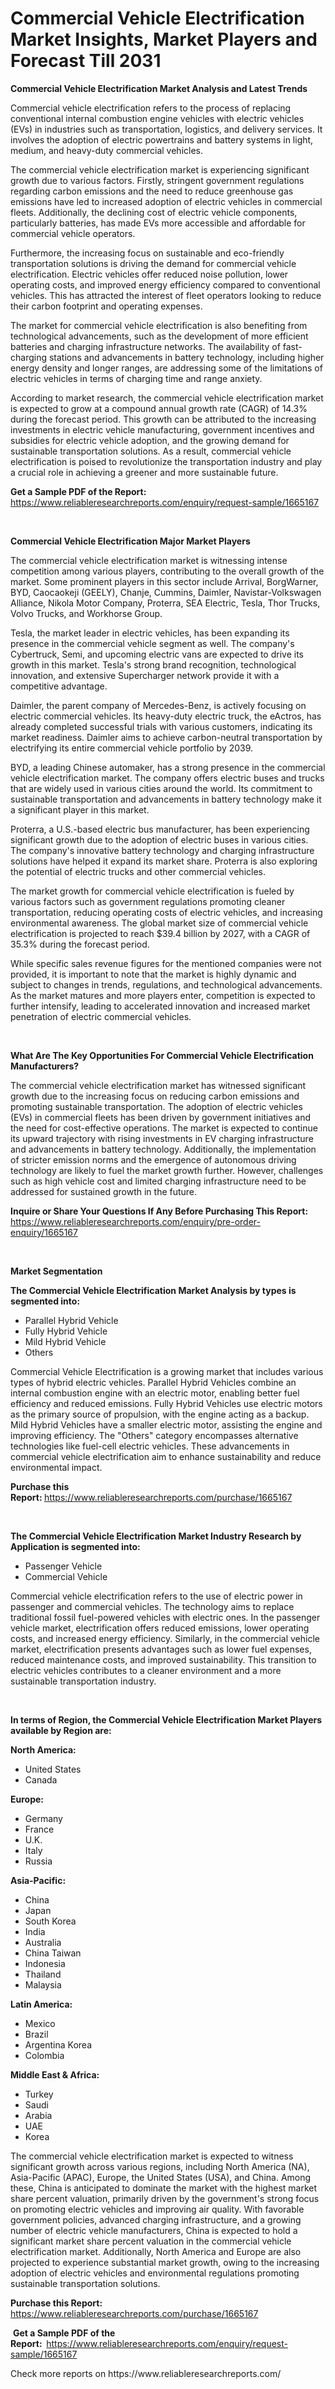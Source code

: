<p><h1>Commercial Vehicle Electrification Market Insights, Market Players and Forecast Till 2031</h1></p><p><strong>Commercial Vehicle Electrification Market Analysis and Latest Trends</strong></p>
<p><p>Commercial vehicle electrification refers to the process of replacing conventional internal combustion engine vehicles with electric vehicles (EVs) in industries such as transportation, logistics, and delivery services. It involves the adoption of electric powertrains and battery systems in light, medium, and heavy-duty commercial vehicles.</p><p>The commercial vehicle electrification market is experiencing significant growth due to various factors. Firstly, stringent government regulations regarding carbon emissions and the need to reduce greenhouse gas emissions have led to increased adoption of electric vehicles in commercial fleets. Additionally, the declining cost of electric vehicle components, particularly batteries, has made EVs more accessible and affordable for commercial vehicle operators.</p><p>Furthermore, the increasing focus on sustainable and eco-friendly transportation solutions is driving the demand for commercial vehicle electrification. Electric vehicles offer reduced noise pollution, lower operating costs, and improved energy efficiency compared to conventional vehicles. This has attracted the interest of fleet operators looking to reduce their carbon footprint and operating expenses.</p><p>The market for commercial vehicle electrification is also benefiting from technological advancements, such as the development of more efficient batteries and charging infrastructure networks. The availability of fast-charging stations and advancements in battery technology, including higher energy density and longer ranges, are addressing some of the limitations of electric vehicles in terms of charging time and range anxiety.</p><p>According to market research, the commercial vehicle electrification market is expected to grow at a compound annual growth rate (CAGR) of 14.3% during the forecast period. This growth can be attributed to the increasing investments in electric vehicle manufacturing, government incentives and subsidies for electric vehicle adoption, and the growing demand for sustainable transportation solutions. As a result, commercial vehicle electrification is poised to revolutionize the transportation industry and play a crucial role in achieving a greener and more sustainable future.</p></p>
<p><strong>Get a Sample PDF of the Report:&nbsp;</strong> <a href="https://www.reliableresearchreports.com/enquiry/request-sample/1665167">https://www.reliableresearchreports.com/enquiry/request-sample/1665167</a></p>
<p>&nbsp;</p>
<p><strong>Commercial Vehicle Electrification Major Market Players</strong></p>
<p><p>The commercial vehicle electrification market is witnessing intense competition among various players, contributing to the overall growth of the market. Some prominent players in this sector include Arrival, BorgWarner, BYD, Caocaokeji (GEELY), Chanje, Cummins, Daimler, Navistar-Volkswagen Alliance, Nikola Motor Company, Proterra, SEA Electric, Tesla, Thor Trucks, Volvo Trucks, and Workhorse Group.</p><p>Tesla, the market leader in electric vehicles, has been expanding its presence in the commercial vehicle segment as well. The company's Cybertruck, Semi, and upcoming electric vans are expected to drive its growth in this market. Tesla's strong brand recognition, technological innovation, and extensive Supercharger network provide it with a competitive advantage.</p><p>Daimler, the parent company of Mercedes-Benz, is actively focusing on electric commercial vehicles. Its heavy-duty electric truck, the eActros, has already completed successful trials with various customers, indicating its market readiness. Daimler aims to achieve carbon-neutral transportation by electrifying its entire commercial vehicle portfolio by 2039.</p><p>BYD, a leading Chinese automaker, has a strong presence in the commercial vehicle electrification market. The company offers electric buses and trucks that are widely used in various cities around the world. Its commitment to sustainable transportation and advancements in battery technology make it a significant player in this market.</p><p>Proterra, a U.S.-based electric bus manufacturer, has been experiencing significant growth due to the adoption of electric buses in various cities. The company's innovative battery technology and charging infrastructure solutions have helped it expand its market share. Proterra is also exploring the potential of electric trucks and other commercial vehicles.</p><p>The market growth for commercial vehicle electrification is fueled by various factors such as government regulations promoting cleaner transportation, reducing operating costs of electric vehicles, and increasing environmental awareness. The global market size of commercial vehicle electrification is projected to reach $39.4 billion by 2027, with a CAGR of 35.3% during the forecast period.</p><p>While specific sales revenue figures for the mentioned companies were not provided, it is important to note that the market is highly dynamic and subject to changes in trends, regulations, and technological advancements. As the market matures and more players enter, competition is expected to further intensify, leading to accelerated innovation and increased market penetration of electric commercial vehicles.</p></p>
<p>&nbsp;</p>
<p><strong>What Are The Key Opportunities For Commercial Vehicle Electrification Manufacturers?</strong></p>
<p><p>The commercial vehicle electrification market has witnessed significant growth due to the increasing focus on reducing carbon emissions and promoting sustainable transportation. The adoption of electric vehicles (EVs) in commercial fleets has been driven by government initiatives and the need for cost-effective operations. The market is expected to continue its upward trajectory with rising investments in EV charging infrastructure and advancements in battery technology. Additionally, the implementation of stricter emission norms and the emergence of autonomous driving technology are likely to fuel the market growth further. However, challenges such as high vehicle cost and limited charging infrastructure need to be addressed for sustained growth in the future.</p></p>
<p><strong>Inquire or Share Your Questions If Any Before Purchasing This Report:</strong> <a href="https://www.reliableresearchreports.com/enquiry/pre-order-enquiry/1665167">https://www.reliableresearchreports.com/enquiry/pre-order-enquiry/1665167</a></p>
<p>&nbsp;</p>
<p><strong>Market Segmentation</strong></p>
<p><strong>The Commercial Vehicle Electrification Market Analysis by types is segmented into:</strong></p>
<p><ul><li>Parallel Hybrid Vehicle</li><li>Fully Hybrid Vehicle</li><li>Mild Hybrid Vehicle</li><li>Others</li></ul></p>
<p><p>Commercial Vehicle Electrification is a growing market that includes various types of hybrid electric vehicles. Parallel Hybrid Vehicles combine an internal combustion engine with an electric motor, enabling better fuel efficiency and reduced emissions. Fully Hybrid Vehicles use electric motors as the primary source of propulsion, with the engine acting as a backup. Mild Hybrid Vehicles have a smaller electric motor, assisting the engine and improving efficiency. The "Others" category encompasses alternative technologies like fuel-cell electric vehicles. These advancements in commercial vehicle electrification aim to enhance sustainability and reduce environmental impact.</p></p>
<p><strong>Purchase this Report:&nbsp;</strong><a href="https://www.reliableresearchreports.com/purchase/1665167">https://www.reliableresearchreports.com/purchase/1665167</a></p>
<p>&nbsp;</p>
<p><strong>The Commercial Vehicle Electrification Market Industry Research by Application is segmented into:</strong></p>
<p><ul><li>Passenger Vehicle</li><li>Commercial Vehicle</li></ul></p>
<p><p>Commercial vehicle electrification refers to the use of electric power in passenger and commercial vehicles. The technology aims to replace traditional fossil fuel-powered vehicles with electric ones. In the passenger vehicle market, electrification offers reduced emissions, lower operating costs, and increased energy efficiency. Similarly, in the commercial vehicle market, electrification presents advantages such as lower fuel expenses, reduced maintenance costs, and improved sustainability. This transition to electric vehicles contributes to a cleaner environment and a more sustainable transportation industry.</p></p>
<p>&nbsp;</p>
<p><strong>In terms of Region, the Commercial Vehicle Electrification Market Players available by Region are:</strong></p>
<p>
    <p> <strong> North America: </strong>
        <ul>
            <li>United States</li>
            <li>Canada</li>
        </ul>
        </p> 
    <p> <strong> Europe: </strong>
        <ul>
            <li>Germany</li>
            <li>France</li>
            <li>U.K.</li>
            <li>Italy</li>
            <li>Russia</li>
        </ul>
        </p> 
    <p> <strong> Asia-Pacific: </strong>
        <ul>
            <li>China</li>
            <li>Japan</li>
            <li>South Korea</li>
            <li>India</li>
            <li>Australia</li>
            <li>China Taiwan</li>
            <li>Indonesia</li>
            <li>Thailand</li>
            <li>Malaysia</li>
        </ul>
        </p> 
    <p> <strong> Latin America: </strong>
        <ul>
            <li>Mexico</li>
            <li>Brazil</li>
            <li>Argentina Korea</li>
            <li>Colombia</li>
        </ul>
        </p> 
    <p> <strong> Middle East & Africa: </strong>
        <ul>
            <li>Turkey</li>
            <li>Saudi</li>
            <li>Arabia</li>
            <li>UAE</li>
            <li>Korea</li>
        </ul>
    </p>
    </p>
<p><p>The commercial vehicle electrification market is expected to witness significant growth across various regions, including North America (NA), Asia-Pacific (APAC), Europe, the United States (USA), and China. Among these, China is anticipated to dominate the market with the highest market share percent valuation, primarily driven by the government's strong focus on promoting electric vehicles and improving air quality. With favorable government policies, advanced charging infrastructure, and a growing number of electric vehicle manufacturers, China is expected to hold a significant market share percent valuation in the commercial vehicle electrification market. Additionally, North America and Europe are also projected to experience substantial market growth, owing to the increasing adoption of electric vehicles and environmental regulations promoting sustainable transportation solutions.</p></p>
<p><strong>Purchase this Report: </strong><a href="https://www.reliableresearchreports.com/purchase/1665167">https://www.reliableresearchreports.com/purchase/1665167</a></p>
<p>&nbsp;<strong>Get a Sample PDF of the Report:&nbsp;&nbsp;</strong><a href="https://www.reliableresearchreports.com/enquiry/request-sample/1665167">https://www.reliableresearchreports.com/enquiry/request-sample/1665167</a></p>
<p><strong></strong></p>
<p>Check more reports on https://www.reliableresearchreports.com/</p>